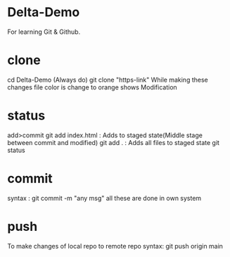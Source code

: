 # Delta-Demo
For learning Git & Github.

# clone
cd Delta-Demo   (Always do)
git clone "https-link"
While making these changes file color is change to orange shows Modification

# status
add>commit
git add index.html : Adds to staged state(Middle stage between commit and modified)
git add .          : Adds all files to staged state
git status            

# commit
syntax : git commit -m "any msg"
all these are done in own system

# push
To make changes of local repo to remote repo
syntax: git push origin main